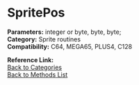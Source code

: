 # SpritePos

**Parameters:** integer or byte, byte, byte;  
**Category:** Sprite routines  
**Compatibility:** C64, MEGA65, PLUS4, C128  

**Reference Link:**  
[Back to Categories](../categories/sprite_routines.md)  
[Back to Methods List](../../SUMMARY.md)

